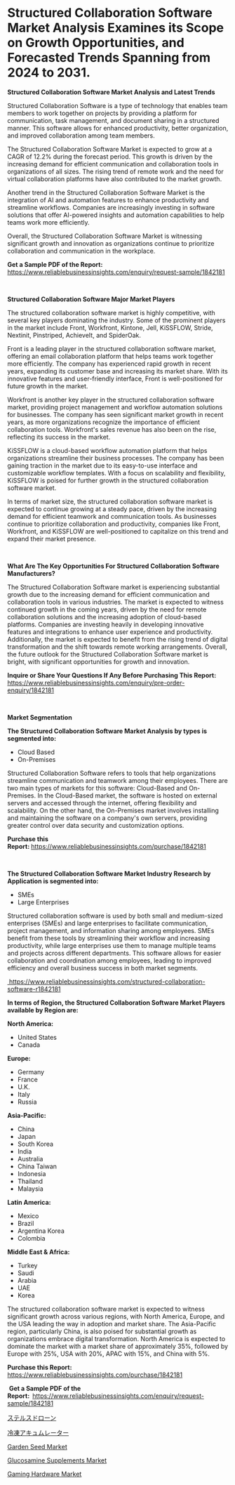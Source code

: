 <p><h1>Structured Collaboration Software Market Analysis Examines its Scope on Growth Opportunities, and Forecasted Trends Spanning from 2024 to 2031.</h1></p><p><strong>Structured Collaboration Software Market Analysis and Latest Trends</strong></p>
<p><p>Structured Collaboration Software is a type of technology that enables team members to work together on projects by providing a platform for communication, task management, and document sharing in a structured manner. This software allows for enhanced productivity, better organization, and improved collaboration among team members.</p><p>The Structured Collaboration Software Market is expected to grow at a CAGR of 12.2% during the forecast period. This growth is driven by the increasing demand for efficient communication and collaboration tools in organizations of all sizes. The rising trend of remote work and the need for virtual collaboration platforms have also contributed to the market growth.</p><p>Another trend in the Structured Collaboration Software Market is the integration of AI and automation features to enhance productivity and streamline workflows. Companies are increasingly investing in software solutions that offer AI-powered insights and automation capabilities to help teams work more efficiently.</p><p>Overall, the Structured Collaboration Software Market is witnessing significant growth and innovation as organizations continue to prioritize collaboration and communication in the workplace.</p></p>
<p><strong>Get a Sample PDF of the Report:&nbsp;</strong> <a href="https://www.reliablebusinessinsights.com/enquiry/request-sample/1842181">https://www.reliablebusinessinsights.com/enquiry/request-sample/1842181</a></p>
<p>&nbsp;</p>
<p><strong>Structured Collaboration Software Major Market Players</strong></p>
<p><p>The structured collaboration software market is highly competitive, with several key players dominating the industry. Some of the prominent players in the market include Front, Workfront, Kintone, Jell, KiSSFLOW, Stride, Nextinit, Pinstriped, AchieveIt, and SpiderOak.</p><p>Front is a leading player in the structured collaboration software market, offering an email collaboration platform that helps teams work together more efficiently. The company has experienced rapid growth in recent years, expanding its customer base and increasing its market share. With its innovative features and user-friendly interface, Front is well-positioned for future growth in the market.</p><p>Workfront is another key player in the structured collaboration software market, providing project management and workflow automation solutions for businesses. The company has seen significant market growth in recent years, as more organizations recognize the importance of efficient collaboration tools. Workfront's sales revenue has also been on the rise, reflecting its success in the market.</p><p>KiSSFLOW is a cloud-based workflow automation platform that helps organizations streamline their business processes. The company has been gaining traction in the market due to its easy-to-use interface and customizable workflow templates. With a focus on scalability and flexibility, KiSSFLOW is poised for further growth in the structured collaboration software market.</p><p>In terms of market size, the structured collaboration software market is expected to continue growing at a steady pace, driven by the increasing demand for efficient teamwork and communication tools. As businesses continue to prioritize collaboration and productivity, companies like Front, Workfront, and KiSSFLOW are well-positioned to capitalize on this trend and expand their market presence.</p></p>
<p>&nbsp;</p>
<p><strong>What Are The Key Opportunities For Structured Collaboration Software Manufacturers?</strong></p>
<p><p>The Structured Collaboration Software market is experiencing substantial growth due to the increasing demand for efficient communication and collaboration tools in various industries. The market is expected to witness continued growth in the coming years, driven by the need for remote collaboration solutions and the increasing adoption of cloud-based platforms. Companies are investing heavily in developing innovative features and integrations to enhance user experience and productivity. Additionally, the market is expected to benefit from the rising trend of digital transformation and the shift towards remote working arrangements. Overall, the future outlook for the Structured Collaboration Software market is bright, with significant opportunities for growth and innovation.</p></p>
<p><strong>Inquire or Share Your Questions If Any Before Purchasing This Report:</strong> <a href="https://www.reliablebusinessinsights.com/enquiry/pre-order-enquiry/1842181">https://www.reliablebusinessinsights.com/enquiry/pre-order-enquiry/1842181</a></p>
<p>&nbsp;</p>
<p><strong>Market Segmentation</strong></p>
<p><strong>The Structured Collaboration Software Market Analysis by types is segmented into:</strong></p>
<p><ul><li>Cloud Based</li><li>On-Premises</li></ul></p>
<p><p>Structured Collaboration Software refers to tools that help organizations streamline communication and teamwork among their employees. There are two main types of markets for this software: Cloud-Based and On-Premises. In the Cloud-Based market, the software is hosted on external servers and accessed through the internet, offering flexibility and scalability. On the other hand, the On-Premises market involves installing and maintaining the software on a company's own servers, providing greater control over data security and customization options.</p></p>
<p><strong>Purchase this Report:&nbsp;</strong><a href="https://www.reliablebusinessinsights.com/purchase/1842181">https://www.reliablebusinessinsights.com/purchase/1842181</a></p>
<p>&nbsp;</p>
<p><strong>The Structured Collaboration Software Market Industry Research by Application is segmented into:</strong></p>
<p><ul><li>SMEs</li><li>Large Enterprises</li></ul></p>
<p><p>Structured collaboration software is used by both small and medium-sized enterprises (SMEs) and large enterprises to facilitate communication, project management, and information sharing among employees. SMEs benefit from these tools by streamlining their workflow and increasing productivity, while large enterprises use them to manage multiple teams and projects across different departments. This software allows for easier collaboration and coordination among employees, leading to improved efficiency and overall business success in both market segments.</p></p>
<p><a href="https://www.reliablebusinessinsights.com/structured-collaboration-software-r1842181">&nbsp;https://www.reliablebusinessinsights.com/structured-collaboration-software-r1842181</a></p>
<p><strong>In terms of Region, the Structured Collaboration Software Market Players available by Region are:</strong></p>
<p>
    <p> <strong> North America: </strong>
        <ul>
            <li>United States</li>
            <li>Canada</li>
        </ul>
        </p> 
    <p> <strong> Europe: </strong>
        <ul>
            <li>Germany</li>
            <li>France</li>
            <li>U.K.</li>
            <li>Italy</li>
            <li>Russia</li>
        </ul>
        </p> 
    <p> <strong> Asia-Pacific: </strong>
        <ul>
            <li>China</li>
            <li>Japan</li>
            <li>South Korea</li>
            <li>India</li>
            <li>Australia</li>
            <li>China Taiwan</li>
            <li>Indonesia</li>
            <li>Thailand</li>
            <li>Malaysia</li>
        </ul>
        </p> 
    <p> <strong> Latin America: </strong>
        <ul>
            <li>Mexico</li>
            <li>Brazil</li>
            <li>Argentina Korea</li>
            <li>Colombia</li>
        </ul>
        </p> 
    <p> <strong> Middle East & Africa: </strong>
        <ul>
            <li>Turkey</li>
            <li>Saudi</li>
            <li>Arabia</li>
            <li>UAE</li>
            <li>Korea</li>
        </ul>
    </p>
    </p>
<p><p>The structured collaboration software market is expected to witness significant growth across various regions, with North America, Europe, and the USA leading the way in adoption and market share. The Asia-Pacific region, particularly China, is also poised for substantial growth as organizations embrace digital transformation. North America is expected to dominate the market with a market share of approximately 35%, followed by Europe with 25%, USA with 20%, APAC with 15%, and China with 5%.</p></p>
<p><strong>Purchase this Report: </strong><a href="https://www.reliablebusinessinsights.com/purchase/1842181">https://www.reliablebusinessinsights.com/purchase/1842181</a></p>
<p>&nbsp;<strong>Get a Sample PDF of the Report:&nbsp;&nbsp;</strong><a href="https://www.reliablebusinessinsights.com/enquiry/request-sample/1842181">https://www.reliablebusinessinsights.com/enquiry/request-sample/1842181</a></p>
<p><strong></strong></p>
<p><p><a href="https://medium.com/@rebekaanderson14/%E3%82%B9%E3%83%86%E3%83%AB%E3%82%B9%E3%83%89%E3%83%AD%E3%83%BC%E3%83%B3%E3%81%AE%E5%B8%82%E5%A0%B4%E3%82%B7%E3%82%A7%E3%82%A2%E3%81%AE%E9%80%B2%E5%8C%96%E3%81%A8%E5%B8%82%E5%A0%B4%E6%88%90%E9%95%B7%E3%83%88%E3%83%AC%E3%83%B3%E3%83%892024%E5%B9%B4%E3%81%8B%E3%82%892031%E5%B9%B4%E3%81%BE%E3%81%A7-204750df090a">ステルスドローン</a></p><p><a href="https://medium.com/@urinalisis45667/2024%E5%B9%B4%E3%81%8B%E3%82%892031%E5%B9%B4%E3%81%BE%E3%81%A7%E3%81%AE%E6%9C%9F%E9%96%93%E3%81%AB%E4%BA%88%E6%B8%AC%E3%81%95%E3%82%8C%E3%82%8B%E5%86%B7%E8%94%B5%E8%93%84%E5%86%B7%E5%99%A8%E5%B8%82%E5%A0%B4%E3%81%AE%E5%88%86%E6%9E%90%E3%81%A8%E3%82%B5%E3%82%A4%E3%82%BA%E4%BA%88%E6%B8%AC-cf49d87db660">冷凍アキュムレーター</a></p><p><a href="https://www.linkedin.com/pulse/comprehensive-analysis-global-garden-seed-market-growth-trends-twl3c?trackingId=fy7%2FoSvT%2BK%2FcWyf3UBSMog%3D%3D">Garden Seed Market</a></p><p><a href="https://github.com/syaifulanwaramsyori/Market-Research-Report-List-1/blob/main/glucosamine-supplements-market.md">Glucosamine Supplements Market</a></p><p><a href="https://www.linkedin.com/pulse/gaming-hardware-market-size-share-amp-trends-analysis-lh3cc?trackingId=3g4IAmfRvuH1j6cr%2FX%2F32w%3D%3D">Gaming Hardware Market</a></p></p>